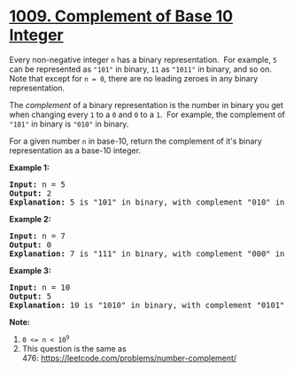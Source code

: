 # [1009. Complement of Base 10 Integer](https://leetcode.com/problems/complement-of-base-10-integer/)

<div><p>Every non-negative integer <code>n</code>&nbsp;has a binary representation.&nbsp; For example,&nbsp;<code>5</code> can be represented as <code>"101"</code>&nbsp;in binary, <code>11</code> as <code>"1011"</code>&nbsp;in binary, and so on.&nbsp; Note that except for <code>n = 0</code>, there are no leading zeroes in any&nbsp;binary representation.</p>

<p>The <em>complement</em>&nbsp;of a binary representation&nbsp;is the number in binary you get when changing every <code>1</code> to a <code>0</code> and <code>0</code> to a <code>1</code>.&nbsp; For example, the complement of <code>"101"</code> in binary is <code>"010"</code> in binary.</p>

<p>For a given number <code>n</code> in base-10, return the complement of it's binary representation as a&nbsp;base-10 integer.</p>


<ol>
</ol>

<div>
<p><strong>Example 1:</strong></p>

<pre><strong>Input: </strong>n = <span id="example-input-1-1">5</span>
<strong>Output: </strong><span id="example-output-1">2</span>
<strong>Explanation: </strong>5 is "101" in binary, with complement "010" in binary, which is 2 in base-10.
</pre>

<div>
<p><strong>Example 2:</strong></p>

<pre><strong>Input: </strong>n = <span id="example-input-2-1">7</span>
<strong>Output: </strong><span id="example-output-2">0</span>
<span id="example-output-1"><strong>Explanation: </strong>7 is "111" in binary, with complement "000" in binary, which is 0 in base-10.
</span></pre>

<div>
<p><strong>Example 3:</strong></p>

<pre><strong>Input: </strong>n = <span id="example-input-3-1">10</span>
<strong>Output: </strong><span id="example-output-3">5</span>
<strong>Explanation: </strong>10 is "1010" in binary, with complement "0101" in binary, which is 5 in base-10.
</pre>


<p><strong>Note:</strong></p>

<ol>
	<li><code>0 &lt;= n &lt; 10<sup>9</sup></code></li>
	<li>This question is the same as 476:&nbsp;<a href="https://leetcode.com/problems/number-complement/">https://leetcode.com/problems/number-complement/</a></li>
</ol>
</div>
</div>
</div>
</div>
